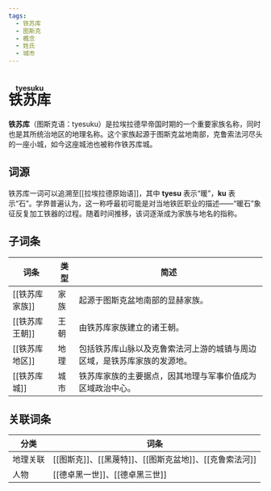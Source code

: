 ```yaml
---
tags:
  - 铁苏库
  - 图斯克
  - 概念
  - 姓氏
  - 城市
---
```

# <ruby>铁苏库<rt>tyesuku</rt></ruby>

**铁苏库**（图斯克语：tyesuku）是拉埃拉德早帝国时期的一个重要家族名称，同时也是其所统治地区的地理名称。这个家族起源于图斯克盆地南部，克鲁索法河尽头的一座小城，如今这座城池也被称作铁苏库城。

## 词源

铁苏库一词可以追溯至[[拉埃拉德原始语]]，其中 **tyesu** 表示“暖”，**ku** 表示“石”。学界普遍认为，这一称呼最初可能是对当地铁匠职业的描述——“暖石”象征反复加工铁器的过程。随着时间推移，该词逐渐成为家族与地名的指称。

## 子词条

| 词条        | 类型  | 简述                                   |
| --------- | --- | ------------------------------------ |
| [[铁苏库家族]] | 家族  | 起源于图斯克盆地南部的显赫家族。                     |
| [[铁苏库王朝]] | 王朝  | 由铁苏库家族建立的诸王朝。                        |
| [[铁苏库地区]] | 地理  | 包括铁苏库山脉以及克鲁索法河上游的城镇与周边区域，是铁苏库家族的发源地。 |
| [[铁苏库城]]  | 城市  | 铁苏库家族的主要据点，因其地理与军事价值成为区域政治中心。        |

## 关联词条

| 分类   | 词条                                  |
| ---- | ----------------------------------- |
| 地理关联 | [[图斯克]]、[[黑蔑特]]、[[图斯克盆地]]、[[克鲁索法河]] |
| 人物   | [[德卓黑一世]]、[[德卓黑三世]]                 |

